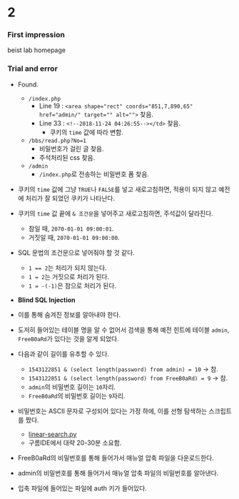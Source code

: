 # 2

### First impression
beist lab homepage

### Trial and error
* Found.
	+ `/index.php`
		- Line 19 : `<area shape="rect" coords="851,7,890,65" href="admin/" target="" alt="">` 찾음.
		- Line 33 : `<!--2018-11-24 04:26:55--></td>` 찾음.
			- 쿠키의 `time` 값에 따라 변함.
	+ `/bbs/read.php?No=1`
		- 비밀번호가 걸린 글 찾음.
		- 주석처리된 css 찾음.
	+ `/admin`
		- `/index.php`로 전송하는 비밀번호 폼 찾음.

* 쿠키의 `time` 값에 그냥 `TRUE`나 `FALSE`를 넣고 새로고침하면, 적용이 되지 않고 예전에 처리가 잘 되었던 쿠키가 나타난다.
* 쿠키의 `time` 값 끝에 `& 조건문`을 넣어주고 새로고침하면, 주석값이 달라진다.
	- 참일 때, `2070-01-01 09:00:01`.
	- 거짓일 때, `2070-01-01 09:00:00`.
* SQL 문법의 조건문으로 넣어줘야 할 것 같다.
	- `1 == 2`는 처리가 되지 않는다.
	- `1 = 2`는 거짓으로 처리가 된다.
	- `1 = -(-1)`은 참으로 처리가 된다.
* **Blind SQL Injection**
* 이를 통해 숨겨진 정보를 알아내야 한다.
* 도저히 들어있는 테이블 명을 알 수 없어서 검색을 통해 예전 힌트에 테이블 `admin`, `FreeB0aRd`가 있다는 것을 알게 되었다. 

* 다음과 같이 길이를 유추할 수 있다.
	- `1543122851 & (select length(password) from admin) = 10` -> 참.
	- `1543122851 & (select length(password) from FreeB0aRd) = 9` -> 참.
	- `admin`의 비밀번호 길이는 `10`자리.
	- `FreeB0aRd`의 비밀번호 길이는 `9`자리.
	
* 비밀번호는 ASCII 문자로 구성되어 있다는 가정 하에, 이를 선형 탐색하는 스크립트를 짰다. 
	- [linear-search.py](./linear_search.py)
	- 구름IDE에서 대략 20-30분 소요함.

* FreeB0aRd의 비밀번호를 통해 들어가서 매뉴얼 압축 파일을 다운로드한다.
* admin의 비밀번호를 통해 들어가서 매뉴얼 압축 파일의 비밀번호를 알아낸다.
* 입축 파일에 들어있는 파일에 auth 키가 들어있다.